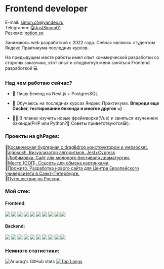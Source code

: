 # Frontend developer
E-mail: <a href="mailto:simon.ch@yandex.ru">simon.ch@yandex.ru</a>  
Telegramm: <a href="https://t.me/JustSimon01">@JustSimon01</a>  
Резюме: <a href="https://careful-wasp-426.notion.site/a90f3ddb7aeb4f909d1931182600b810">notion.so</a>  
<p>Занимаюсь web разработкой с 2022 года. Сейчас являюсь студентом Яндекс Практикума последних курсов.</p>
<p>На предыдущем месте работы имел опыт коммерческой разработки со стороны заказчика, этот опыт и сподвигнул меня заняться Frontend разработкой 💻</p>

### Над чем работаю сейчас?
- 🔭 Пишу Бекенд на Nest.js + PostgresSQL

- 🌱 Обучаюсь на последних курсах Яндекс Практикума. **Впереди еще Docker, тестирование бекенда и многое другое =)**

- 👨‍💻 В планах изучить новые фреймворки(Vue) и заняться изучением бэкенда(PHP или Python?🤔 Советы приветствуются😀).
### Проекты на ghPages:
 📌<a href="https://justsimon01.github.io/Stellar-burgers/">Космическая бургерная с drag&drop конструктором и websocket.</a>  
 📌<a href="https://justsimon01.github.io/algososh/">algososh. Визуализатор алгоритмов. Jest+Cypress</a>  
 📌<a href="https://justsimon01.github.io/lubimovka-project/">Любимовка. Сайт для молодого фестиваля драматургии.</a>  
 📌<a href="https://justsimon01.github.io/mesto-project-oop/">Место (ООП). Соцсеть для обмена картинками.</a>  
 📌<a href="https://justsimon01.github.io/Prozito/">Прожито. Разработка нового сайта для Центра Европейского университета в Санкт-Петербурге.</a>  
 📌<a href="https://justsimon01.github.io/russian-travel/">Путешествие по России.</a> 

### Мой стек:
#### Frontend:
<p align="left">
  <img src="https://img.shields.io/badge/Javascript-323232?style=for-the-badge&logo=javascript&logoColor=yellow" />
  <img src="https://img.shields.io/badge/Typescript-323232?style=for-the-badge&logo=typescript&logoColor=blue" />
  <img src="https://img.shields.io/badge/React-323232?style=for-the-badge&logo=react&logoColor=61DAFB" />
  <img src="https://img.shields.io/badge/redux-323232?style=for-the-badge&logo=redux&logoColor=764ABC" />
  <img src="https://img.shields.io/badge/React router-323232?style=for-the-badge&logo=react router&logoColor=CA4245" />
  <img src="https://img.shields.io/badge/HTML5-323232?style=for-the-badge&logo=html5&logoColor=E34F26" />
  <img src="https://img.shields.io/badge/CSS3-323232?style=for-the-badge&logo=css3&logoColor=1572B6" />
  <img src="https://img.shields.io/badge/SASS-323232?style=for-the-badge&logo=sass&logoColor=CC6699" />
  <img src="https://img.shields.io/badge/Webpack-323232?style=for-the-badge&logo=webpack&logoColor=8DD6F9" />
  <img src="https://img.shields.io/badge/Figma-323232?style=for-the-badge&logo=figma&logoColor=F24E1E" />
</p>

#### Backend:
<p align="left">
  <img src="https://img.shields.io/badge/Node.js-323232?style=for-the-badge&logo=nodedotjs&logoColor=#339933" />
  <img src="https://img.shields.io/badge/Express-323232?style=for-the-badge&logo=express&logoColor=blue" />
  <img src="https://img.shields.io/badge/Mongoose-323232?style=for-the-badge&logo=mongoose&logoColor=764ABC" />
  <img src="https://img.shields.io/badge/MongoDB-323232?style=for-the-badge&logo=mongodb&logoColor=green" />
  <img src="https://img.shields.io/badge/Nest-323232?style=for-the-badge&logo=nestjs&logoColor=#E0234E" />
  <img src="https://img.shields.io/badge/PostgreSQL-323232?style=for-the-badge&logo=postgresql&logoColor=blue" />
  <img src="https://img.shields.io/badge/Ubuntu-323232?style=for-the-badge&logo=ubuntu&logoColor=#E95420" />
  <img src="https://img.shields.io/badge/nginx-323232?style=for-the-badge&logo=nginx&logoColor=#009639" />
  <img src="https://img.shields.io/badge/PM2-323232?style=for-the-badge&logo=pm2&logoColor=#2B037A" />
  <img src="https://img.shields.io/badge/docker-323232?style=for-the-badge&logo=docker&logoColor=#2496ED" />
</p>

### Немного статистики:
![Anurag's GitHub stats](https://github-readme-stats.vercel.app/api?username=JustSimon01&show_icons=true&theme=darcula&hide=issues&rank_icon=github)
[![Top Langs](https://github-readme-stats.vercel.app/api/top-langs/?username=JustSimon01&layout=compact&theme=darcula)](https://github.com/anuraghazra/github-readme-stats)
